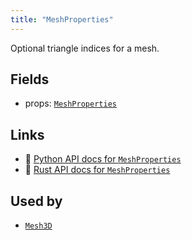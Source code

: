 ```yaml
---
title: "MeshProperties"
---
```


Optional triangle indices for a mesh.

## Fields

* props: [`MeshProperties`](../datatypes/mesh_properties.md)

## Links
 * 🐍 [Python API docs for `MeshProperties`](https://ref.rerun.io/docs/python/nightly/package/rerun/components/mesh_properties/)
 * 🦀 [Rust API docs for `MeshProperties`](https://docs.rs/rerun/0.9.0-alpha.6/rerun/components/struct.MeshProperties.html)


## Used by

* [`Mesh3D`](../archetypes/mesh3d.md)
